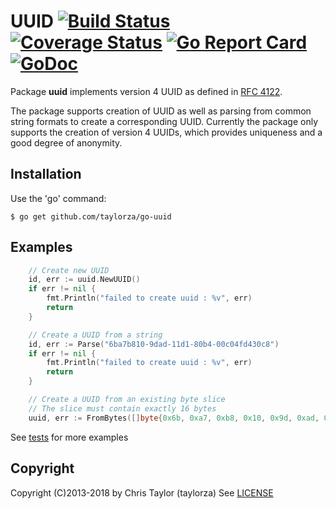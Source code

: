 # UUID [![Build Status](https://travis-ci.org/taylorza/go-uuid.svg?branch=master)](https://travis-ci.org/taylorza/go-uuid) [![Coverage Status](https://coveralls.io/repos/github/taylorza/go-uuid/badge.svg?branch=master)](https://coveralls.io/github/taylorza/go-uuid?branch=master) [![Go Report Card](https://goreportcard.com/badge/github.com/taylorza/go-uuid)](https://goreportcard.com/report/github.com/taylorza/go-uuid) [![GoDoc](http://img.shields.io/badge/go-documentation-blue.svg?style=flat-square)](http://godoc.org/github.com/taylorza/go-uuid) 



Package **uuid** implements version 4 UUID as defined in [RFC 4122](http://tools.ietf.org/html/rfc4122).

The package supports creation of UUID as well as parsing from common string formats to create a corresponding UUID. Currently the package only supports the creation of version 4 UUIDs, which provides uniqueness and a good degree of anonymity.

## Installation

Use the 'go' command:

    $ go get github.com/taylorza/go-uuid

## Examples

```go
    // Create new UUID
    id, err := uuid.NewUUID()
    if err != nil {
        fmt.Println("failed to create uuid : %v", err)
        return
    }

    // Create a UUID from a string
    id, err := Parse("6ba7b810-9dad-11d1-80b4-00c04fd430c8")
    if err != nil {
        fmt.Println("failed to create uuid : %v", err)
        return
    }

    // Create a UUID from an existing byte slice
    // The slice must contain exactly 16 bytes
    uuid, err := FromBytes([]byte{0x6b, 0xa7, 0xb8, 0x10, 0x9d, 0xad, 0x11, 0xd1, 0x80, 0xb4, 0x00, 0xc0, 0x4f, 0xd4, 0x30, 0xc8})
```

See [tests](https://github.com/taylorza/go-uuid/blob/master/uuid_test.go) for more examples

## Copyright

Copyright (C)2013-2018 by Chris Taylor (taylorza)
See [LICENSE](https://github.com/taylorza/go-uuid/blob/master/LICENSE)
